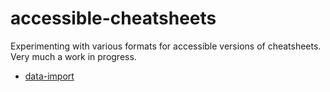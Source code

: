 # accessible-cheatsheets

Experimenting with various formats for accessible versions of cheatsheets. Very much a work in progress.

- [data-import](https://mine-cetinkaya-rundel.github.io/accessible-cheatsheets/data-import/data-import-accessible.html)

